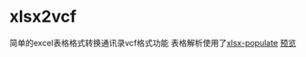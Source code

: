 # xlsx2vcf
简单的excel表格格式转换通讯录vcf格式功能
表格解析使用了[xlsx-populate](https://gitcdn.xyz/repo/dtjohnson/xlsx-populate)
[预览](https://catchero.github.io/xlsx2vcf/)
